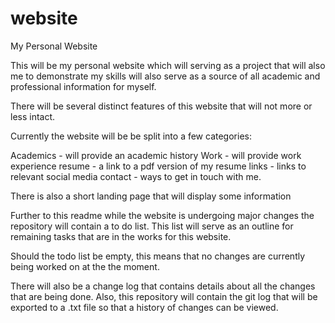 # website
My Personal Website

This will be my personal website which will serving as a project that will also me to demonstrate my skills will
also serve as a source of all academic and professional information for myself.

There will be several distinct features of this website that will not more or less intact.

Currently the website will be be split into a few categories:

Academics - will provide an academic history
Work - will provide work experience
resume - a link to a pdf version of my resume
links - links to relevant social media
contact - ways to get in touch with me. 

There is also a short landing page that will display some information

Further to this readme while the website is undergoing major changes the repository will contain a to do list.
This list will serve as an outline for remaining tasks that are in the works for this website.

Should the todo list be empty, this means that no changes are currently being worked on at the the moment.

There will also be a change log that contains details about all the changes that are being done.
Also, this repository will contain the git log that will be exported to a .txt file so that a history of changes can be viewed.


